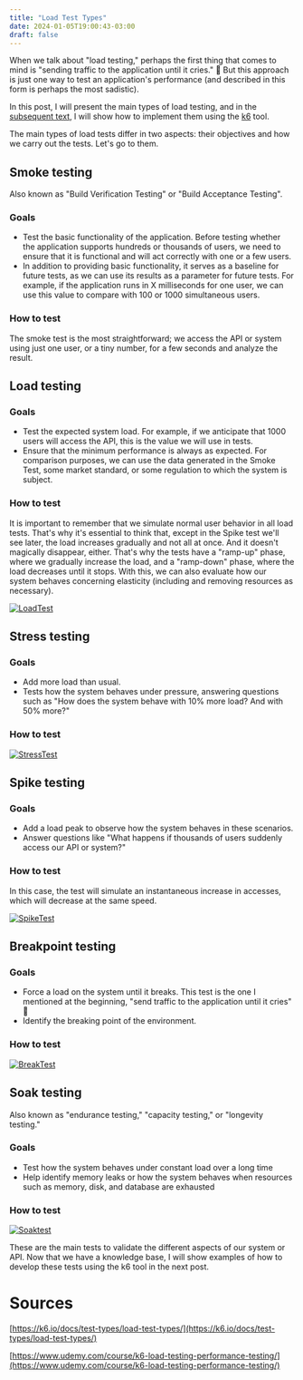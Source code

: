 ```yaml
---
title: "Load Test Types"
date: 2024-01-05T19:00:43-03:00
draft: false
---
```


When we talk about "load testing," perhaps the first thing that comes to mind is "sending traffic to the application until it cries." 🙂 But this approach is just one way to test an application's performance (and described in this form is perhaps the most sadistic). 

In this post, I will present the main types of load testing, and in the [subsequent text](https://eltonminetto.dev/en/post/2024-01-11-load-test-k6/), I will show how to implement them using the [k6](https://k6.io) tool.

The main types of load tests differ in two aspects: their objectives and how we carry out the tests. Let's go to them.

## Smoke testing

Also known as "Build Verification Testing" or "Build Acceptance Testing".

### Goals

- Test the basic functionality of the application. Before testing whether the application supports hundreds or thousands of users, we need to ensure that it is functional and will act correctly with one or a few users.
- In addition to providing basic functionality, it serves as a baseline for future tests, as we can use its results as a parameter for future tests. For example, if the application runs in X milliseconds for one user, we can use this value to compare with 100 or 1000 simultaneous users.

### How to test

The smoke test is the most straightforward; we access the API or system using just one user, or a tiny number, for a few seconds and analyze the result.

## Load testing

### Goals

- Test the expected system load. For example, if we anticipate that 1000 users will access the API, this is the value we will use in tests.
- Ensure that the minimum performance is always as expected. For comparison purposes, we can use the data generated in the Smoke Test, some market standard, or some regulation to which the system is subject.

### How to test

It is important to remember that we simulate normal user behavior in all load tests. That's why it's essential to think that, except in the Spike test we'll see later, the load increases gradually and not all at once. And it doesn't magically disappear, either. That's why the tests have a "ramp-up" phase, where we gradually increase the load, and a "ramp-down" phase, where the load decreases until it stops. With this, we can also evaluate how our system behaves concerning elasticity (including and removing resources as necessary).

[![LoadTest](/images/posts/LoadTest.png)](/images/posts/LoadTest.png)

## Stress testing

### Goals

- Add more load than usual.
- Tests how the system behaves under pressure, answering questions such as "How does the system behave with 10% more load? And with 50% more?"

### How to test

[![StressTest](/images/posts/StressTest.png)](/images/posts/StressTest.png)

## Spike testing

### Goals

- Add a load peak to observe how the system behaves in these scenarios.
- Answer questions like "What happens if thousands of users suddenly access our API or system?"

### How to test

In this case, the test will simulate an instantaneous increase in accesses, which will decrease at the same speed.

[![SpikeTest](/images/posts/SpikeTest.png)](/images/posts/SpikeTest.png)

## Breakpoint testing

### Goals

- Force a load on the system until it breaks. This test is the one I mentioned at the beginning, "send traffic to the application until it cries" 🙂
- Identify the breaking point of the environment.

### How to test

[![BreakTest](/images/posts/BreakTest.png)](/images/posts/BreakTest.png)

## Soak testing

Also known as "endurance testing," "capacity testing," or "longevity testing."

### Goals

- Test how the system behaves under constant load over a long time
- Help identify memory leaks or how the system behaves when resources such as memory, disk, and database are exhausted

### How to test

[![Soaktest](/images/posts/Soaktest.png)](/images/posts/Soaktest.png)

These are the main tests to validate the different aspects of our system or API. Now that we have a knowledge base, I will show examples of how to develop these tests using the k6 tool in the next post.

# Sources

[https://k6.io/docs/test-types/load-test-types/](https://k6.io/docs/test-types/load-test-types/)

[https://www.udemy.com/course/k6-load-testing-performance-testing/](https://www.udemy.com/course/k6-load-testing-performance-testing/)